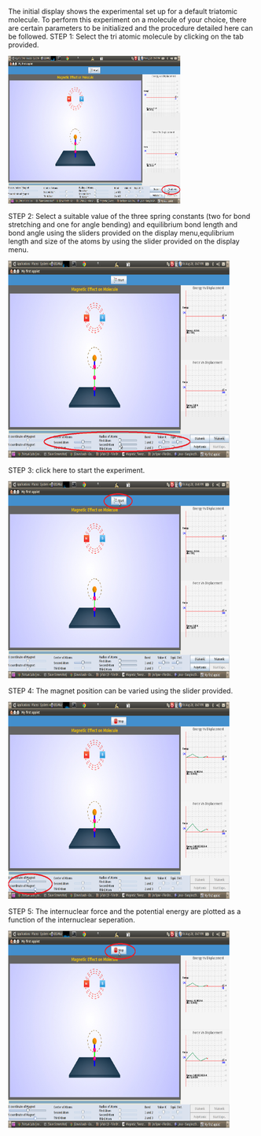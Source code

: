 The initial display shows the experimental set up for a default triatomic molecule. To perform this experiment on a molecule of your choice, there are certain parameters to be initialized and the procedure detailed here can be followed.
STEP 1: Select the tri atomic molecule by clicking on the tab provided.

<img src="images/triatomic.png" width="350" height="300">

STEP 2: Select a suitable value of the three spring constants (two for bond stretching and one for angle bending) and equilibrium bond length and bond angle using the sliders provided on the display menu,equlibrium length and size of the atoms by using the slider provided on the display menu.

<img src="images/springconstant.png" width="450" height="400">

STEP 3: click here to start the experiment.

<img src="images/start.png" width="450" height="400">

STEP 4: The magnet position can be varied using the slider provided.

<img src="images/coor.png" width="450" height="400">

STEP 5: The internuclear force and the potential energy are plotted as a function of the internuclear seperation.

<img src="images/energy.png" width="450" height="400">
